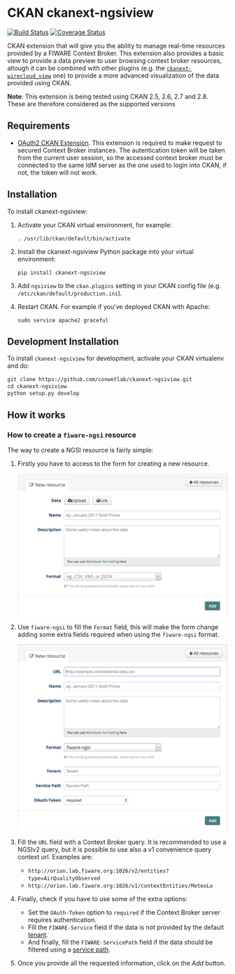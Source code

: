 CKAN ckanext-ngsiview
=====================

[![Build Status](https://travis-ci.org/conwetlab/ckanext-ngsiview.svg?branch=master)](https://travis-ci.org/conwetlab/ckanext-ngsiview)
[![Coverage Status](https://coveralls.io/repos/github/conwetlab/ckanext-ngsiview/badge.svg?branch=master)](https://coveralls.io/github/conwetlab/ckanext-ngsiview?branch=master)

CKAN extension that will give you the ability to manage real-time resources provided by a FIWARE Context Broker. This extension also provides a basic view to provide a data preview to user browsing context broker resources, altough it can be combined with other plugins (e.g. the [`ckanext-wirecloud_view`](https://github.com/conwetlab/ckanext-wirecloud_view.git) one) to provide a more advanced visualization of the data provided using CKAN.

**Note**: This extension is being tested using CKAN 2.5, 2.6, 2.7 and 2.8. These are
therefore considered as the supported versions


## Requirements

* [OAuth2 CKAN Extension](https://github.com/conwetlab/ckanext-oauth2/). This extension is required to make request to secured Context Broker instances. The autentication token will be taken from the current user session, so the accessed context broker must be connected to the same IdM server as the one used to login into CKAN, if not, the token will not work.


## Installation

To install ckanext-ngsiview:

1. Activate your CKAN virtual environment, for example:

    ```
    . /usr/lib/ckan/default/bin/activate
    ```

2. Install the ckanext-ngsiview Python package into your virtual environment:

    ```
    pip install ckanext-ngsiview
    ```

3. Add `ngsiview` to the `ckan.plugins` setting in your CKAN
   config file (e.g. `/etc/ckan/default/production.ini`).

4. Restart CKAN. For example if you've deployed CKAN with Apache:

    ```
    sudo service apache2 graceful
    ```


## Development Installation

To install `ckanext-ngsiview` for development, activate your CKAN virtualenv and
do:

```
git clone https://github.com/conwetlab/ckanext-ngsiview.git
cd ckanext-ngsiview
python setup.py develop
```


## How it works


### How to create a `fiware-ngsi` resource

The way to create a NGSI resource is fairly simple:

1. Firstly you have to access to the form for creating a new resource.

   ![Create resource form](images/create_resource_form.png)

3. Use `fiware-ngsi` to fill the `Format` field, this will make the form change
   adding some extra fields required when using the `fiware-ngsi` format.

   ![Create resource after switching to the fiware-ngsi format](images/create_resource_form_fiwarengsi.png)

2. Fill the `URL` field with a Context Broker query. It is recommended to use a
   NGSIv2 query, but it is possible to use also a v1 convenience query context
   url. Examples are:

    - `http://orion.lab.fiware.org:1026/v2/entities?type=AirQualityObserved`
    - `http://orion.lab.fiware.org:1026/v1/contextEntities/MeteoLo`

3. Finally, check if you have to use some of the extra options:
    - Set the `OAuth-Token` option to `required` if the Context Broker server
        requires authentication.
    - Fill the `FIWARE-Service` field if the data is not provided by the default
        [tenant](http://fiware-orion.readthedocs.io/en/master/user/multitenancy/).
    - And finally, fill the `FIWARE-ServicePath` field if the data should be
        filtered using a [service path](http://fiware-orion.readthedocs.io/en/master/user/service_path/).

4. Once you provide all the requested information, click on the *Add* button.
